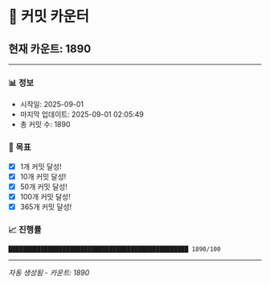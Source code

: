 # 🔢 커밋 카운터

## 현재 카운트: 1890

---

### 📊 정보
- 시작일: 2025-09-01
- 마지막 업데이트: 2025-09-01 02:05:49
- 총 커밋 수: 1890

### 🎯 목표
- [x] 1개 커밋 달성!
- [x] 10개 커밋 달성!
- [x] 50개 커밋 달성!
- [x] 100개 커밋 달성!
- [x] 365개 커밋 달성!

### 📈 진행률
```
██████████████████████████████████████████████████ 1890/100
```

---
*자동 생성됨 - 카운트: 1890*
